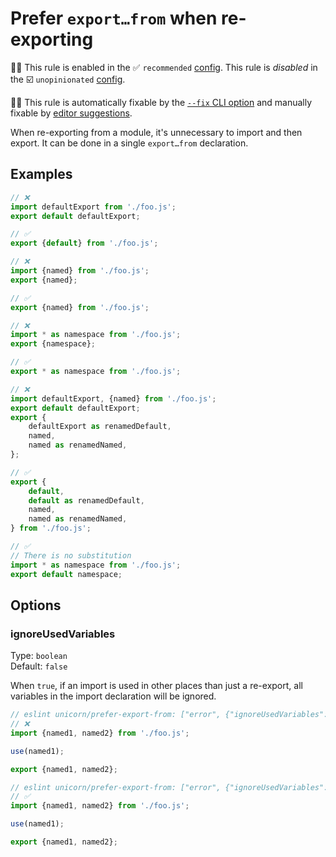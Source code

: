 # Prefer `export…from` when re-exporting

💼🚫 This rule is enabled in the ✅ `recommended` [config](https://github.com/sindresorhus/eslint-plugin-unicorn#recommended-config). This rule is _disabled_ in the ☑️ `unopinionated` [config](https://github.com/sindresorhus/eslint-plugin-unicorn#recommended-config).

🔧💡 This rule is automatically fixable by the [`--fix` CLI option](https://eslint.org/docs/latest/user-guide/command-line-interface#--fix) and manually fixable by [editor suggestions](https://eslint.org/docs/latest/use/core-concepts#rule-suggestions).

<!-- end auto-generated rule header -->
<!-- Do not manually modify this header. Run: `npm run fix:eslint-docs` -->

When re-exporting from a module, it's unnecessary to import and then export. It can be done in a single `export…from` declaration.

## Examples

```js
// ❌
import defaultExport from './foo.js';
export default defaultExport;

// ✅
export {default} from './foo.js';
```

```js
// ❌
import {named} from './foo.js';
export {named};

// ✅
export {named} from './foo.js';
```

```js
// ❌
import * as namespace from './foo.js';
export {namespace};

// ✅
export * as namespace from './foo.js';
```

```js
// ❌
import defaultExport, {named} from './foo.js';
export default defaultExport;
export {
	defaultExport as renamedDefault,
	named,
	named as renamedNamed,
};

// ✅
export {
	default,
	default as renamedDefault,
	named,
	named as renamedNamed,
} from './foo.js';
```

```js
// ✅
// There is no substitution
import * as namespace from './foo.js';
export default namespace;
```

## Options

### ignoreUsedVariables

Type: `boolean`\
Default: `false`

When `true`, if an import is used in other places than just a re-export, all variables in the import declaration will be ignored.

```js
// eslint unicorn/prefer-export-from: ["error", {"ignoreUsedVariables": false}]
// ❌
import {named1, named2} from './foo.js';

use(named1);

export {named1, named2};
```

```js
// eslint unicorn/prefer-export-from: ["error", {"ignoreUsedVariables": true}]
// ✅
import {named1, named2} from './foo.js';

use(named1);

export {named1, named2};
```
